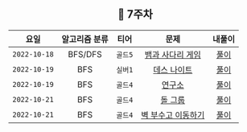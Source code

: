 <div align="center">

## 📅 7주차

|      요일      | 알고리즘 분류 |  티어   |                        문제                        | 내풀이 |
|:------------:|:-------:|:-----:|:------------------------------------------------:| :---:|
| `2022-10-18` |  BFS/DFS  | `골드5` | [뱀과 사다리 게임](https://www.acmicpc.net/problem/16928) | [풀이](https://github.com/jangwon3828/Algorithm_Competition-Study/blob/woojin/7%EC%A3%BC%EC%B0%A8/7%EC%A3%BC%EC%B0%A8%20%EC%9A%B0%EC%A7%84/%EB%B1%80%EA%B3%BC%20%EC%82%AC%EB%8B%A4%EB%A6%AC%20%EA%B2%8C%EC%9E%84.java) |
| `2022-10-19` |  BFS  | `실버1` | [데스 나이트](https://www.acmicpc.net/problem/16928) | [풀이](https://github.com/jangwon3828/Algorithm_Competition-Study/blob/woojin/7%EC%A3%BC%EC%B0%A8/7%EC%A3%BC%EC%B0%A8%20%EC%9A%B0%EC%A7%84/%EB%8D%B0%EC%8A%A4%20%EB%82%98%EC%9D%B4%ED%8A%B8.java) |
| `2022-10-19` |  BFS  | `골드4` | [연구소](https://www.acmicpc.net/problem/14502) | [풀이](https://github.com/jangwon3828/Algorithm_Competition-Study/blob/woojin/7%EC%A3%BC%EC%B0%A8/7%EC%A3%BC%EC%B0%A8%20%EC%9A%B0%EC%A7%84/%EB%8F%8C%20%EA%B7%B8%EB%A3%B9.java) |
| `2022-10-21` |  BFS  | `골드4` | [돌 그룹](https://www.acmicpc.net/problem/12886) | [풀이](https://github.com/jangwon3828/Algorithm_Competition-Study/blob/woojin/7%EC%A3%BC%EC%B0%A8/7%EC%A3%BC%EC%B0%A8%20%EC%9A%B0%EC%A7%84/%EC%97%B0%EA%B5%AC%EC%86%8C.java) |
| `2022-10-21` |  BFS  | `골드4` | [벽 부수고 이동하기](https://www.acmicpc.net/problem/2206) | [풀이](https://github.com/jangwon3828/Algorithm_Competition-Study/blob/woojin/7%EC%A3%BC%EC%B0%A8/7%EC%A3%BC%EC%B0%A8%20%EC%9A%B0%EC%A7%84/%EB%B2%BD%20%EB%B6%80%EC%88%98%EA%B3%A0%20%EC%9D%B4%EB%8F%99%ED%95%98%EA%B8%B0.java) |
</div>
